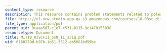```yaml
---
content_type: resource
description: This resource contains problem statements related to poles.
file: https://ol-ocw-studio-app-qa.s3.amazonaws.com/courses/18-03sc-differential-equations-fall-2011/6160270db97b1d613512eb5081bd59be_MIT18_03SCF11_ps8_II_s31q.pdf
file_type: application/pdf
parent_uid: 9caaa587-c1e7-c531-0115-9c1470153038
resourcetype: Document
title: MIT18_03SCF11_ps8_II_s31q.pdf
uid: 6160270d-b97b-1d61-3512-eb5081bd59be
---
```

